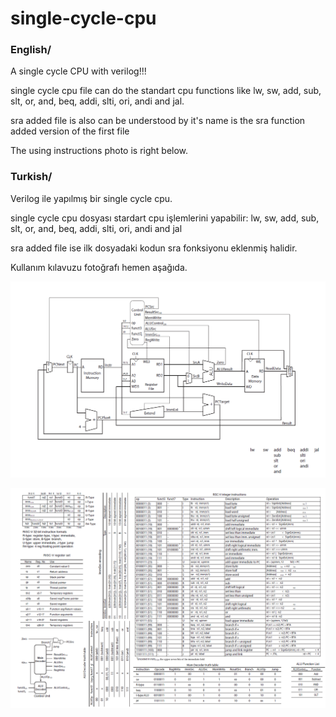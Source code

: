 # single-cycle-cpu
### English/

A single cycle CPU with verilog!!!

single cycle cpu file can do the standart cpu functions like lw, sw, add, sub, slt, or, and, beq, addi, slti, ori, andi and jal.

sra added file is also can be understood by it's name is the sra function added version of the first file

The using instructions photo is right below.


### Turkish/

Verilog ile yapılmış bir single cycle cpu.

single cycle cpu dosyası stardart cpu işlemlerini yapabilir: lw, sw, add, sub, slt, or, and, beq, addi, slti, ori, andi and jal

sra added file ise ilk dosyadaki kodun sra fonksiyonu eklenmiş halidir.

Kullanım kılavuzu fotoğrafı hemen aşağıda.


![Single Cycle CPU](single_cycle_cpu.png)

![instructions](instructions.png)

